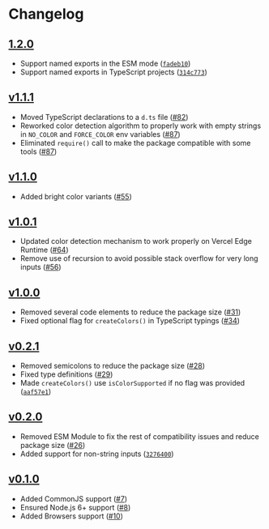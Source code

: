 # Changelog

## [1.2.0](https://github.com/prantlf/picocolors/releases/tag/v1.2.0)

- Support named exports in the ESM mode ([`fadeb10`](https://github.com/alexeyraspopov/picocolors/commit/fadeb104c862a5b94fc27864a714a9e769bc8736))
- Support named exports in TypeScript projects ([`314c773`](https://github.com/alexeyraspopov/picocolors/commit/314c773a01bfb34d0c5a5b8411e25cbe3854212f))

## [v1.1.1](https://github.com/alexeyraspopov/picocolors/releases/tag/v1.1.1)

- Moved TypeScript declarations to a `d.ts` file ([#82](https://github.com/alexeyraspopov/picocolors/pull/82))
- Reworked color detection algorithm to properly work with empty strings in `NO_COLOR` and `FORCE_COLOR` env variables ([#87](https://github.com/alexeyraspopov/picocolors/pull/87))
- Eliminated `require()` call to make the package compatible with some tools ([#87](https://github.com/alexeyraspopov/picocolors/pull/87))

## [v1.1.0](https://github.com/alexeyraspopov/picocolors/releases/tag/v1.1.0)

- Added bright color variants ([#55](https://github.com/alexeyraspopov/picocolors/pull/55))

## [v1.0.1](https://github.com/alexeyraspopov/picocolors/releases/tag/v1.0.1)

- Updated color detection mechanism to work properly on Vercel Edge Runtime ([#64](https://github.com/alexeyraspopov/picocolors/pull/64))
- Remove use of recursion to avoid possible stack overflow for very long inputs ([#56](https://github.com/alexeyraspopov/picocolors/pull/56))

## [v1.0.0](https://github.com/alexeyraspopov/picocolors/releases/tag/v1.0.0)

- Removed several code elements to reduce the package size ([#31](https://github.com/alexeyraspopov/picocolors/pull/31))
- Fixed optional flag for `createColors()` in TypeScript typings ([#34](https://github.com/alexeyraspopov/picocolors/pull/34))

## [v0.2.1](https://github.com/alexeyraspopov/picocolors/releases/tag/v0.2.1)

- Removed semicolons to reduce the package size ([#28](https://github.com/alexeyraspopov/picocolors/pull/28))
- Fixed type definitions ([#29](https://github.com/alexeyraspopov/picocolors/pull/29))
- Made `createColors()` use `isColorSupported` if no flag was provided ([`aaf57e1`](https://github.com/alexeyraspopov/picocolors/commit/aaf57e14b250112c6ad4fbeff08ad78cafc6c887))

## [v0.2.0](https://github.com/alexeyraspopov/picocolors/releases/tag/v0.2.0)

- Removed ESM Module to fix the rest of compatibility issues and reduce package size ([#26](https://github.com/alexeyraspopov/picocolors/pull/26))
- Added support for non-string inputs ([`3276400`](https://github.com/alexeyraspopov/picocolors/commit/3276400d5046c93ae56648e3db137a20b1f420b4))

## [v0.1.0](https://github.com/alexeyraspopov/picocolors/releases/tag/v0.1.0)

- Added CommonJS support ([#7](https://github.com/alexeyraspopov/picocolors/pull/7))
- Ensured Node.js 6+ support ([#8](https://github.com/alexeyraspopov/picocolors/pull/8))
- Added Browsers support ([#10](https://github.com/alexeyraspopov/picocolors/pull/10))
